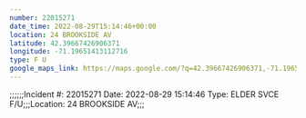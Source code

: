 ```yaml
---
number: 22015271
date_time: 2022-08-29T15:14:46+00:00
location: 24 BROOKSIDE AV
latitude: 42.39667426906371
longitude: -71.19651413112716
type: F U
google_maps_link: https://maps.google.com/?q=42.39667426906371,-71.19651413112716
---
```


;;;;;;Incident #: 22015271  Date: 2022-08-29 15:14:46   Type: ELDER SVCE F/U;;;Location: 24 BROOKSIDE AV;;;
